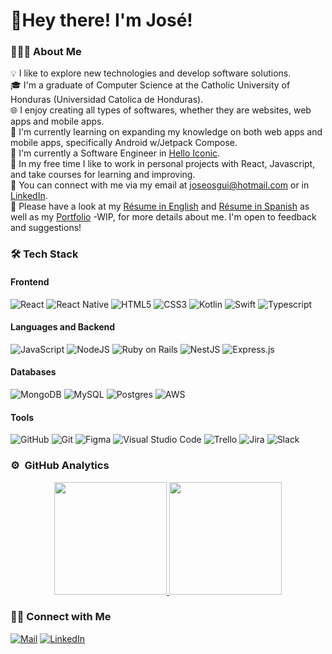 
# 👋Hey there! I'm José!

### 👨🏻‍💻 About Me


💡 I like to explore new technologies and develop software solutions.  
🎓 I'm a graduate of Computer Science at the Catholic University of Honduras (Universidad Catolica de Honduras).  
🌐 I enjoy creating all types of softwares, whether they are websites, web apps and mobile apps.  
🌱 I'm currently learning on expanding my knowledge on both web apps and mobile apps, specifically Android w/Jetpack Compose.  
🏢 I'm currently a Software Engineer in [Hello Iconic](https://www.helloiconic.com/).  
🚀 In my free time I like to work in personal projects with React, Javascript, and take courses for learning and improving.  
📧 You can connect with me via my email at [joseosgui@hotmail.com](mailto:joseosgui@hotmail.com) or in [LinkedIn](www.linkedin.com/in/josé-guillén).  
 📄 Please have a look at my [Résume in English](https://docs.google.com/document/d/12OkOHWc0F1hdZcUwJmSd_1GVaP26qh5Cf_UXMx8A1aY/edit?usp=sharing) and  [Résume in Spanish](https://docs.google.com/document/d/1xLsY6olecTVa1lmuItcl5gEYTthIM9DY4SpmN_cZTPY/edit?usp=sharing) as well as my [Portfolio](https://portfolio-theta-gold-13.vercel.app) -WIP, for more details about me. I'm open to feedback and suggestions!  


### 🛠 Tech Stack
#### Frontend
![React](https://img.shields.io/badge/react-%2320232a.svg?style=for-the-badge&logo=react&logoColor=%2361DAFB)
![React Native](https://img.shields.io/badge/react_native-%2320232a.svg?style=for-the-badge&logo=react&logoColor=%2361DAFB)
![HTML5](https://img.shields.io/badge/html5-%23E34F26.svg?style=for-the-badge&logo=html5&logoColor=white)
![CSS3](https://img.shields.io/badge/css3-%231572B6.svg?style=for-the-badge&logo=css3&logoColor=white)
![Kotlin](https://img.shields.io/badge/kotlin-%2320232a.svg?style=for-the-badge&logo=kotlin&logoColor=7F52FF)
![Swift](https://img.shields.io/badge/swift-%2320232a.svg?style=for-the-badge&logo=swift&logoColor=F05138)
![Typescript](https://img.shields.io/badge/typescript-%2320232a.svg?style=for-the-badge&logo=typescript&logoColor=3178C6)

#### Languages and Backend
![JavaScript](https://img.shields.io/badge/javascript-%23323330.svg?style=for-the-badge&logo=javascript&logoColor=%23F7DF1E)
![NodeJS](https://img.shields.io/badge/node.js-6DA55F?style=for-the-badge&logo=node.js&logoColor=white)
![Ruby on Rails](https://img.shields.io/badge/Ruby_on_Rails-CC0000?style=for-the-badge&logo=ruby-on-rails&logoColor=white)
![NestJS](https://img.shields.io/badge/-NestJs-ea2845?style=flat-square&logo=nestjs&logoColor=white) 
![Express.js](https://img.shields.io/badge/express.js-%23404d59.svg?style=for-the-badge&logo=express&logoColor=%2361DAFB)

#### Databases
![MongoDB](https://img.shields.io/badge/MongoDB-%234ea94b.svg?style=for-the-badge&logo=mongodb&logoColor=white)
![MySQL](https://img.shields.io/badge/mysql-%2300f.svg?style=for-the-badge&logo=mysql&logoColor=white)
![Postgres](https://img.shields.io/badge/postgresql-4169e1?style=for-the-badge&logo=postgresql&logoColor=white)
![AWS](https://img.shields.io/badge/AWS-%23FF9900.svg?style=for-the-badge&logo=amazon-aws&logoColor=white)

#### Tools
![GitHub](https://img.shields.io/badge/github-%23121011.svg?style=for-the-badge&logo=github&logoColor=white)
![Git](https://img.shields.io/badge/git-%23F05033.svg?style=for-the-badge&logo=git&logoColor=white)
![Figma](https://img.shields.io/badge/figma-%23F24E1E.svg?style=for-the-badge&logo=figma&logoColor=white)
![Visual Studio Code](https://img.shields.io/badge/Visual%20Studio%20Code-0078d7.svg?style=for-the-badge&logo=visual-studio-code&logoColor=white)
![Trello](https://img.shields.io/badge/Trello-0052CC.svg?style=for-the-badge&logo=Trello&logoColor=white)
![Jira](https://img.shields.io/badge/Jira-0052CC.svg?style=for-the-badge&logo=Jira&logoColor=white)
![Slack](https://img.shields.io/badge/Slack-4A154B.svg?style=for-the-badge&logo=Slack&logoColor=white)

### ⚙️ &nbsp;GitHub Analytics

<p align="center">
<a href="https://github.com/jg20108">
  <img height="180em" src="https://github-readme-stats-eight-theta.vercel.app/api?username=jg20108&show_icons=true&theme=algolia&include_all_commits=true&count_private=true"/>
  <img height="180em" src="https://github-readme-stats-eight-theta.vercel.app/api/top-langs/?username=jg20108&layout=compact&langs_count=8&theme=algolia"/>
</a>
</p>

### 🤝🏻 Connect with Me
[![Mail](https://img.shields.io/badge/joseosgui@hotmail.com.com-D14836?style=for-the-badge&logo=gmail&logoColor=white)](mailto:joseosgui@hotmail.com.com)
[![LinkedIn](https://img.shields.io/badge/josé-guillén-%230077B5.svg?style=for-the-badge&logo=linkedin&logoColor=white)](https://www.linkedin.com/in/josé-guillén/)
